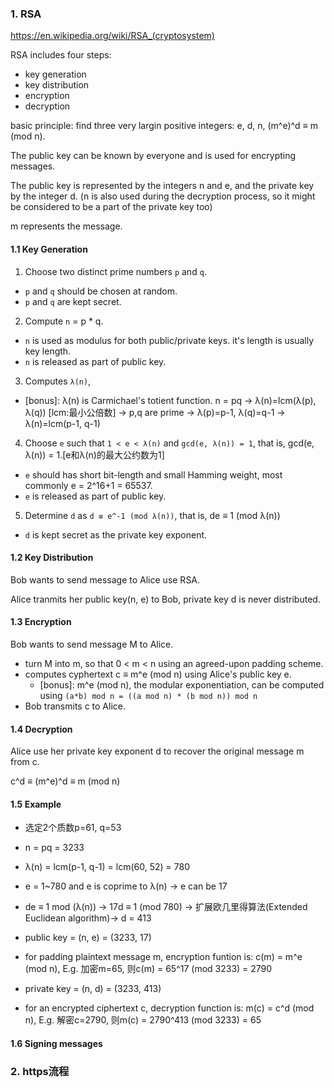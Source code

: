 
### 1. RSA

https://en.wikipedia.org/wiki/RSA_(cryptosystem)

RSA includes four steps:
- key generation
- key distribution
- encryption
- decryption

basic principle:
find three very largin positive integers: e, d, n,
(m^e)^d ≡ m (mod n).

The public key can be known by everyone and is used for encrypting messages. 

The public key is represented by the integers n and e, and the private key by the integer d.
(n is also used during the decryption process, so it might be considered to be a part of the private key too)

m represents the message.

#### 1.1 Key Generation

1. Choose two distinct prime numbers `p` and `q`.
  - `p` and `q` should be chosen at random.
  - `p` and `q` are kept secret.

2. Compute `n` = p * q.
  - `n` is used as modulus for both public/private keys. it's length is usually key length.
  - `n` is released as part of public key.

3. Computes `λ(n)`, 
  - [bonus]: λ(n) is Carmichael's totient function. 
    n = pq → λ(n)=lcm(λ(p), λ(q)) [lcm:最小公倍数] → p,q are prime → λ(p)=p-1, λ(q)=q-1 → λ(n)=lcm(p-1, q-1)

4. Choose `e` such that `1 < e < λ(n)` and `gcd(e, λ(n)) = 1`, that is, gcd(e, λ(n)) = 1.[e和λ(n)的最大公约数为1]
  - `e` should has short bit-length and small Hamming weight, most commonly e = 2^16+1 = 65537.
  - `e` is released as part of public key.

5. Determine `d` as `d ≡ e^-1 (mod λ(n))`, that is, de ≡ 1 (mod λ(n))
  - `d` is kept secret as the private key exponent.

#### 1.2 Key Distribution

Bob wants to send message to Alice use RSA.

Alice tranmits her public key(n, e) to Bob, private key d is never distributed.

#### 1.3 Encryption

Bob wants to send message M to Alice.
- turn M into m, so that 0 < m < n using an agreed-upon padding scheme.
- computes cyphertext c ≡ m^e (mod n) using Alice's public key e.
  + [bonus]: m^e (mod n), the modular exponentiation, can be computed using `(a*b) mod n = ((a mod n) * (b mod n)) mod n`
- Bob transmits c to Alice.

#### 1.4 Decryption

Alice use her private key exponent d to recover the original message m from c.

c^d ≡ (m^e)^d ≡ m (mod n) 

#### 1.5 Example

- 选定2个质数p=61, q=53
- n = pq = 3233
- λ(n) = lcm(p-1, q-1) = lcm(60, 52) = 780
- e = 1~780 and e is coprime to λ(n) → e can be 17
- de ≡ 1 mod (λ(n)) → 17d ≡ 1 (mod 780) → 扩展欧几里得算法(Extended Euclidean algorithm)→ d = 413

- public key = (n, e) = (3233, 17)
- for padding plaintext message m, encryption funtion is: 
  c(m) = m^e (mod n), E.g. 加密m=65, 则c(m) = 65^17 (mod 3233) = 2790

- private key = (n, d) = (3233, 413)
- for an encrypted ciphertext c, decryption function is: 
  m(c) = c^d (mod n), E.g. 解密c=2790, 则m(c) = 2790^413 (mod 3233) = 65

#### 1.6 Signing messages



### 2. https流程


